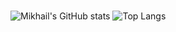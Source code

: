 ### 

![Mikhail's GitHub stats](https://github-readme-stats.vercel.app/api?username=mikhailazaryan&show_icons=true&theme=radical)
![Top Langs](https://github-readme-stats.vercel.app/api/top-langs/?username=mikhailazaryan&hide_progress=true)

<!--
**mikhailazaryan/mikhailazaryan** is a ✨ _special_ ✨ repository because its `README.md` (this file) appears on your GitHub profile.

Here are some ideas to get you started:

- 🔭 I’m currently working on ...
- 🌱 I’m currently learning ...
- 👯 I’m looking to collaborate on ...
- 🤔 I’m looking for help with ...
- 💬 Ask me about ...
- 📫 How to reach me: ...
- 😄 Pronouns: ...
- ⚡ Fun fact: ...
-->
